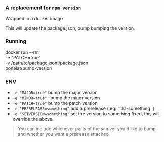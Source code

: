 ### A replacement for `npm version`
Wrapped in a docker image

This will update the package.json, bump bumping the version.

### Running
docker run --rm \
  -e "PATCH=true" \
  -v /path/to/package.json:/package.json \
  ponelat/bump-version

### ENV
- `-e "MAJOR=true"` bump the major version
- `-e "MINOR=true"'` bump the minor version
- `-e "PATCH=true"` bump the patch version
- `-e "PRERELEASE=something"` add a prerelease ( eg: '1.1.1-something` )
- `-e "SETVERSION=something"` set the version to something fixed, this will override the above.

> You can include whichever parts of the semver you'd like to bump and whether you want a prelrease attached.

